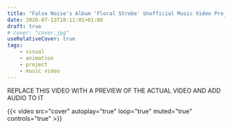 ```yaml
---
title: "False Noise's Album 'Floral Strobe' Unofficial Music Video Project"
date: 2020-07-13T18:11:01+01:00
draft: true
# cover: "cover.jpg"
useRelativeCover: true
tags: 
    - visual
    - animation
    - project
    - music video
---
```


REPLACE THIS VIDEO WITH A PREVIEW OF THE ACTUAL VIDEO AND ADD AUDIO TO IT

{{< video src="cover" autoplay="true" loop="true" muted="true" controls="true" >}}